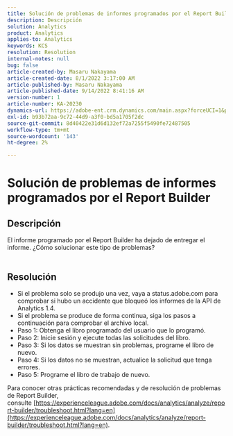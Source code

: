 ```yaml
---
title: Solución de problemas de informes programados por el Report Builder
description: Descripción
solution: Analytics
product: Analytics
applies-to: Analytics
keywords: KCS
resolution: Resolution
internal-notes: null
bug: false
article-created-by: Masaru Nakayama
article-created-date: 8/1/2022 3:17:00 AM
article-published-by: Masaru Nakayama
article-published-date: 9/14/2022 8:41:16 AM
version-number: 1
article-number: KA-20230
dynamics-url: https://adobe-ent.crm.dynamics.com/main.aspx?forceUCI=1&pagetype=entityrecord&etn=knowledgearticle&id=bd999166-4811-ed11-b83d-00224808629f
exl-id: b93b72aa-9c72-44d9-a3f0-bd5a1705f2dc
source-git-commit: 8d40422e31d6d132ef72a7255f5490fe72487505
workflow-type: tm+mt
source-wordcount: '143'
ht-degree: 2%

---
```


# Solución de problemas de informes programados por el Report Builder

## Descripción

El informe programado por el Report Builder ha dejado de entregar el informe. ¿Cómo solucionar este tipo de problemas?
<br> 

## Resolución


- Si el problema solo se produjo una vez, vaya a status.adobe.com para comprobar si hubo un accidente que bloqueó los informes de la API de Analytics 1.4.
- Si el problema se produce de forma continua, siga los pasos a continuación para comprobar el archivo local.
- Paso 1: Obtenga el libro programado del usuario que lo programó.
- Paso 2: Inicie sesión y ejecute todas las solicitudes del libro.
- Paso 3: Si los datos se muestran sin problemas, programe el libro de nuevo.
- Paso 4: Si los datos no se muestran, actualice la solicitud que tenga errores.
- Paso 5: Programe el libro de trabajo de nuevo.


Para conocer otras prácticas recomendadas y de resolución de problemas de Report Builder, consulte [https://experienceleague.adobe.com/docs/analytics/analyze/report-builder/troubleshoot.html?lang=en](https://experienceleague.adobe.com/docs/analytics/analyze/report-builder/troubleshoot.html?lang=en).
